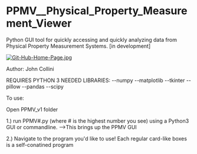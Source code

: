 # PPMV__Physical_Property_Measurement_Viewer
Python GUI tool for quickly accessing and quickly analyzing data from Physical Property Measurement Systems. [in development]

[![Git-Hub-Home-Page.jpg](https://i.postimg.cc/3x1n7GtM/Git-Hub-Home-Page.jpg)](https://postimg.cc/NKy1kKhb)

Author: John Collini

REQUIRES PYTHON 3
NEEDED LIBRARIES:
--numpy
--matplotlib
--tkinter
--pillow
--pandas
--scipy

To use: 

Open PPMV_v1 folder

1.) run PPMV#.py (where # is the highest number you see) using a Python3 GUI or commandline.
	-->This brings up the PPMV GUI

2.) Navigate to the program you'd like to use! Each regular card-like boxes is a self-conatined program

